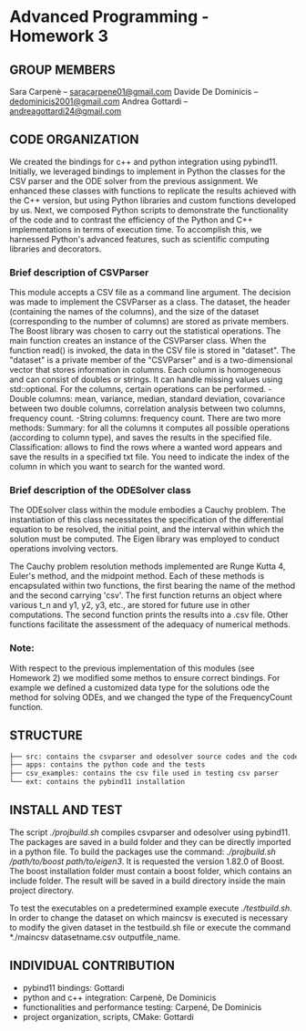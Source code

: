# Advanced Programming - Homework 3

## GROUP MEMBERS
Sara Carpenè – saracarpene01@gmail.com Davide De Dominicis – dedominicis2001@gmail.com Andrea Gottardi – andreagottardi24@gmail.com

## CODE ORGANIZATION
We created the bindings for c++ and python integration using pybind11. 
Initially, we leveraged bindings to implement in Python the classes for the CSV parser and the ODE solver from the previous assignment. We enhanced these classes with functions to replicate the results achieved with the C++ version, but using Python libraries and custom functions developed by us.
Next, we composed Python scripts to demonstrate the functionality of the code and to contrast the efficiency of the Python and C++ implementations in terms of execution time. To accomplish this, we harnessed Python's advanced features, such as scientific computing libraries and decorators.

### Brief description of CSVParser
This module accepts a CSV file as a command line argument. The decision was made to implement the CSVParser as a class. The dataset, the header (containing the names of the columns), and the size of the dataset (corresponding to the number of columns) are stored as private members. The Boost library was chosen to carry out the statistical operations.
The main function creates an instance of the CSVParser class. When the function read() is invoked, the data in the CSV file is stored in "dataset". The "dataset" is a private member of the "CSVParser" and is a two-dimensional vector that stores information in columns. Each column is homogeneous and can consist of doubles or strings. It can handle missing values using std::optional. For the columns, certain operations can be performed.
-Double columns: mean, variance, median, standard deviation, covariance between two double columns, correlation analysis between two columns, frequency count.
-String columns: frequency count.
There are two more methods:
Summary: for all the columns it computes all possible operations (according to column type), and saves the results in the specified file.
Classification: allows to find the rows where a wanted word appears and save the results in a specified txt file. You need to indicate the index of the column in which you want to search for the wanted word.

### Brief description of the ODESolver class
The ODEsolver class within the module embodies a Cauchy problem. The instantiation of this class necessitates the specification of the differential equation to be resolved, the initial point, and the interval within which the solution must be computed. The Eigen library was employed to conduct operations involving vectors.

The Cauchy problem resolution methods implemented are Runge Kutta 4, Euler's method, and the midpoint method. Each of these methods is encapsulated within two functions, the first bearing the name of the method and the second carrying 'csv'. The first function returns an object where various t_n and y1, y2, y3, etc., are stored for future use in other computations. The second function prints the results into a .csv file. Other functions facilitate the assessment of the adequacy of numerical methods.
### Note:
With respect to the previous implementation of this modules (see Homework 2) we modified some methos to ensure correct bindings. 
For example we defined a customized data type for the solutions ode the method for solving ODEs, and we changed the type of the FrequencyCount function.


## STRUCTURE
```bash
├── src: contains the csvparser and odesolver source codes and the code for the binding
├── apps: contains the python code and the tests
├── csv_examples: contains the csv file used in testing csv parser
└── ext: contains the pybind11 installation
```

## INSTALL AND TEST
The script *./projbuild.sh* compiles csvparser and odesolver using pybind11. The packages are saved in a build folder and they can be directly imported in a python file. To build the packages use the command: *./projbuild.sh /path/to/boost path/to/eigen3*. It is requested the version 1.82.0 of Boost. The boost installation folder must contain a boost folder, which contains an include folder.
The result will be saved in a build directory inside the main project directory.

To test the executables on a predetermined example execute *./testbuild.sh*. In order to change the dataset on which maincsv is executed is necessary to modify the given dataset in the testbuild.sh file or execute the command *./maincsv datasetname.csv outputfile_name.
## INDIVIDUAL CONTRIBUTION
- pybind11 bindings: Gottardi
- python and c++ integration: Carpenè, De Dominicis
- functionalities and performance testing: Carpené, De Dominicis
- project organization, scripts, CMake: Gottardi
